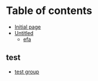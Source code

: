 # Table of contents

* [Initial page](README.md)
* [Untitled](test-1/README.md)
  * [efa](test-1/efa.md)

## test <a id="test2"></a>

* [test group](test2/test-group.md)

